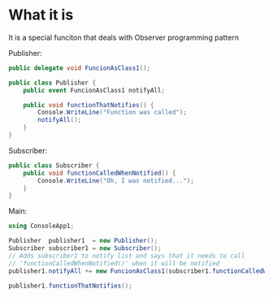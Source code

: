 #                  What it is

It is a special funciton that deals with Observer programming pattern


Publisher:
```C#
public delegate void FuncionAsClass1();

public class Publisher {
    public event FuncionAsClass1 notifyAll;

    public void functionThatNotifies() {
        Console.WriteLine("Function was called");
        notifyAll();
    }
}
```

Subscriber:
```C#
public class Subscriber {
    public void functionCalledWhenNotified() {
        Console.WriteLine("Oh, I was notified...");
    }
}
```

Main:
```C#
using ConsoleApp1;

Publisher  publisher1  = new Publisher();
Subscriber subscriber1 = new Subscriber();
// Adds subscriber1 to notify list and says that it needs to call
// 'functionCalledWhenNotified()' when it will be notified
publisher1.notifyAll += new FuncionAsClass1(subscriber1.functionCalledWhenNotified);

publisher1.functionThatNotifies();
```